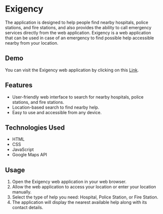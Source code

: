 
# Exigency

The application is designed to help people find nearby hospitals, police stations, and fire stations, and also provides the ability to call emergency services directly from the web application. Exigency is a web application that can be used in case of an emergency to find possible help accessible nearby from your location.
## Demo

You can visit the Exigency web application by clicking on this 
[Link](https://aakankshsingh02.github.io/Exigency/ "link title").

## Features

- User-friendly web interface to search for nearby hospitals, police stations, and fire stations.
- Location-based search to find nearby help.
- Easy to use and accessible from any device.


## Technologies Used

- HTML
- CSS
- JavaScript
- Google Maps API
## Usage

1. Open the Exigency web application in your web browser.
2. Allow the web application to access your location or enter your location manually.
3. Select the type of help you need: Hospital, Police Station, or Fire Station.
4. The application will display the nearest available help along with its contact details.
